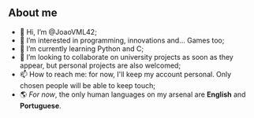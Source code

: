 ## About me
- 👋 Hi, I’m @JoaoVML42;
- 👀 I’m interested in programming, innovations and... Games too;
- 🌱 I’m currently learning Python and C;
- 💞️ I’m looking to collaborate on university projects as soon as they appear, but personal projects are also welcomed;
- 📫 How to reach me: for now, I'll keep my account personal. Only chosen people will be able to keep touch;
- 🌎 *For now*, the only human languages on my arsenal are __English__ and __Portuguese__.
<!---
JoaoVML42/JoaoVML42 is a ✨ special ✨ repository because its `README.md` (this file) appears on your GitHub profile.
You can click the Preview link to take a look at your changes.
--->
